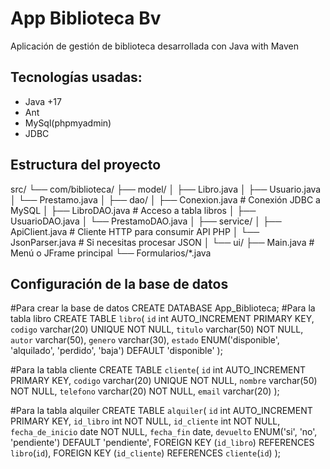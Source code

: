 # App Biblioteca Bv
Aplicación de gestión de biblioteca desarrollada con Java with Maven

## Tecnologías usadas:
- Java +17
- Ant
- MySql(phpmyadmin)
- JDBC

## Estructura del proyecto
src/
 └── com/biblioteca/
      ├── model/
      │    ├── Libro.java
      │    ├── Usuario.java
      │    └── Prestamo.java
      │
      ├── dao/
      │    ├── Conexion.java      # Conexión JDBC a MySQL
      │    ├── LibroDAO.java      # Acceso a tabla libros
      │    ├── UsuarioDAO.java
      │    └── PrestamoDAO.java
      │
      ├── service/
      │    ├── ApiClient.java     # Cliente HTTP para consumir API PHP
      │    └── JsonParser.java    # Si necesitas procesar JSON
      │
      └── ui/
           ├── Main.java          # Menú o JFrame principal
           └── Formularios/*.java



## Configuración de la base de datos
#Para crear la base de datos
CREATE DATABASE App_Biblioteca;
#Para la tabla libro
CREATE TABLE `libro`(
	`id` int AUTO_INCREMENT PRIMARY KEY,
    `codigo` varchar(20) UNIQUE NOT NULL,
    `titulo` varchar(50) NOT NULL,
    `autor` varchar(50),
    `genero` varchar(30),
    `estado` ENUM('disponible', 'alquilado', 'perdido', 'baja') DEFAULT 'disponible'
);

#Para la tabla cliente
CREATE TABLE `cliente`(
	`id` int AUTO_INCREMENT PRIMARY KEY,
    `codigo` varchar(20) UNIQUE NOT NULL,
    `nombre` varchar(50) NOT NULL,
    `telefono` varchar(20) NOT NULL,
    `email` varchar(20)
);

#Para la tabla alquiler
CREATE TABLE `alquiler`(
	`id` int AUTO_INCREMENT PRIMARY KEY,
    `id_libro` int NOT NULL,
    `id_cliente` int NOT NULL,
    `fecha_de_inicio` date NOT NULL,
    `fecha_fin` date,
    `devuelto` ENUM('si', 'no', 'pendiente') DEFAULT 'pendiente',
    FOREIGN KEY (`id_libro`) REFERENCES `libro`(`id`),
    FOREIGN KEY (`id_cliente`) REFERENCES `cliente`(`id`)
);